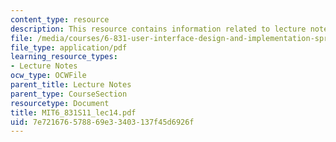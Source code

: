 ```yaml
---
content_type: resource
description: This resource contains information related to lecture notes.
file: /media/courses/6-831-user-interface-design-and-implementation-spring-2011/7e721676578869e33403137f45d6926f_MIT6_831S11_lec14.pdf
file_type: application/pdf
learning_resource_types:
- Lecture Notes
ocw_type: OCWFile
parent_title: Lecture Notes
parent_type: CourseSection
resourcetype: Document
title: MIT6_831S11_lec14.pdf
uid: 7e721676-5788-69e3-3403-137f45d6926f
---
```

